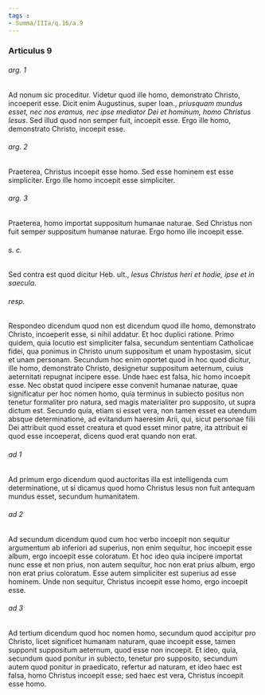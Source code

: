 ```yaml
---
tags : 
- Summa/IIIa/q.16/a.9
---
```


### Articulus 9

###### arg. 1
Ad nonum sic proceditur. Videtur quod ille homo, demonstrato Christo, incoeperit esse. Dicit enim Augustinus, super Ioan., *priusquam mundus esset, nec nos eramus, nec ipse mediator Dei et hominum, homo Christus Iesus*. Sed illud quod non semper fuit, incoepit esse. Ergo ille homo, demonstrato Christo, incoepit esse.

###### arg. 2
Praeterea, Christus incoepit esse homo. Sed esse hominem est esse simpliciter. Ergo ille homo incoepit esse simpliciter.

###### arg. 3
Praeterea, homo importat suppositum humanae naturae. Sed Christus non fuit semper suppositum humanae naturae. Ergo homo ille incoepit esse.

###### s. c.
Sed contra est quod dicitur Heb. ult., *Iesus Christus heri et hodie, ipse et in saecula*.

###### resp.
Respondeo dicendum quod non est dicendum quod ille homo, demonstrato Christo, incoeperit esse, si nihil addatur. Et hoc duplici ratione. Primo quidem, quia locutio est simpliciter falsa, secundum sententiam Catholicae fidei, qua ponimus in Christo unum suppositum et unam hypostasim, sicut et unam personam. Secundum hoc enim oportet quod in hoc quod dicitur, ille homo, demonstrato Christo, designetur suppositum aeternum, cuius aeternitati repugnat incipere esse. Unde haec est falsa, hic homo incoepit esse. Nec obstat quod incipere esse convenit humanae naturae, quae significatur per hoc nomen homo, quia terminus in subiecto positus non tenetur formaliter pro natura, sed magis materialiter pro supposito, ut supra dictum est. Secundo quia, etiam si esset vera, non tamen esset ea utendum absque determinatione, ad evitandum haeresim Arii, qui, sicut personae filii Dei attribuit quod esset creatura et quod esset minor patre, ita attribuit ei quod esse incoeperat, dicens quod erat quando non erat.

###### ad 1
Ad primum ergo dicendum quod auctoritas illa est intelligenda cum determinatione, ut si dicamus quod homo Christus Iesus non fuit antequam mundus esset, secundum humanitatem.

###### ad 2
Ad secundum dicendum quod cum hoc verbo incoepit non sequitur argumentum ab inferiori ad superius, non enim sequitur, hoc incoepit esse album, ergo incoepit esse coloratum. Et hoc ideo quia incipere importat nunc esse et non prius, non autem sequitur, hoc non erat prius album, ergo non erat prius coloratum. Esse autem simpliciter est superius ad esse hominem. Unde non sequitur, Christus incoepit esse homo, ergo incoepit esse.

###### ad 3
Ad tertium dicendum quod hoc nomen homo, secundum quod accipitur pro Christo, licet significet humanam naturam, quae incoepit esse, tamen supponit suppositum aeternum, quod esse non incoepit. Et ideo, quia, secundum quod ponitur in subiecto, tenetur pro supposito, secundum autem quod ponitur in praedicato, refertur ad naturam, et ideo haec est falsa, homo Christus incoepit esse; sed haec est vera, Christus incoepit esse homo.

